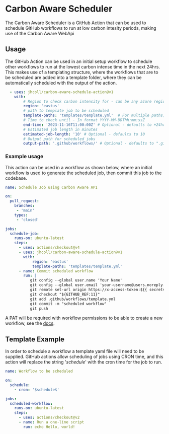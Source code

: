 # Carbon Aware Scheduler
The Carbon Aware Scheduler is a GitHub Action that can be used to schedule GitHub workflows to run at low carbon intesity periods, making use of the Carbon Aware WebApi 

## Usage
The GitHub Action can be used in an initial setup workflow to schedule other workflows to run at the lowest carbon intense time in the next 24hrs. This makes use of a templating structure, where the workflows that are to be scheduled are added into a template folder, where they can be automatically scheduled with the output of the action.  

```yaml
  - uses: jhcoll/carbon-aware-schedule-action@v1
    with:
        # Region to check carbon intensity for - can be any azure region - however if using github hosted runners will be one of the following - 'eastus, eastus2, westus2, centralus, southcentralus'
        region: 'eastus'
        # path to template job to be scheduled
        template-paths: 'templates/template.yml'  # For multiple paths, seperate with ',' e.g. 'templates/template1.yml, templates/template2.yml'
        # Time to check until - In format YYYY-MM-DDThh:mm:ssZ
        end-time: '2023-11-16T11:00:00Z' # Optional - defaults to +24hr
        # Estimated job length in minutes
        estimated-job-length: '10' # Optional - defaults to 10
        # Output path for scheduled jobs
        output-path: '.github/workflows/' # Optional - defaults to ".github/workflows/"
```

### Example usage
This action can be used in a workflow as shown below, where an initial workflow is used to generate the scheduled job, then commit this job to the codebase.

```yaml
name: Schedule Job using Carbon Aware API

on: 
  pull_request:
    branches: 
     - 'main'
    types: 
     - 'closed'

jobs:
  schedule-job:
    runs-on: ubuntu-latest
    steps:
      - uses: actions/checkout@v4
      - uses: jhcoll/carbon-aware-schedule-action@v1
        with:
            region: 'eastus'
            template-paths: 'templates/template.yml'
      - name: Commit scheduled workflow
        run: |  
           git config --global user.name 'Your Name'
           git config --global user.email 'your-username@users.noreply.github.com'
           git remote set-url origin https://x-access-token:${{ secrets.PAT }}@github.com/$GITHUB_REPOSITORY
           git checkout "${GITHUB_REF:11}"
           git add .github/workflows/template.yml
           git commit -m "scheduled workflow"
           git push
```
A PAT will be required with workflow permissions to be able to create a new workflow, see the [docs](https://docs.github.com/en/authentication/keeping-your-account-and-data-secure/managing-your-personal-access-tokens).

## Template Example
In order to schedule a workflow a template yaml file will need to be supplied. GitHub actions allow scheduling of jobs using CRON time, and this action will replace the string '$schedule$' with the cron time for the job to run.   

```yaml
name: Workflow to be scheduled

on: 
  schedule:
    - cron: '$schedule$'

jobs:
  scheduled-workflow:
    runs-on: ubuntu-latest
    steps:
      - uses: actions/checkout@v2
      - name: Run a one-line script
        run: echo Hello, world!
```